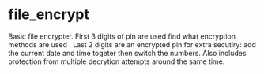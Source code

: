 # file_encrypt
Basic file encrypter.
First 3 digits of pin are used find what encryption methods are used .
Last 2 digits are an encrypted pin for extra secutiry: add the current date and time togeter then switch the numbers.
Also includes protection from multiple decrytion attempts around the same time.

